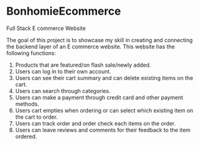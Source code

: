 # BonhomieEcommerce
Full Stack E commerce Website

The goal of this project is to showcase my skill in creating and connecting the backend layer of an E commerce website. This website has the following functions:

1. Products that are featured/on flash sale/newly added.
2. Users can log in to their own account.
3. Users can see their cart summary and can delete existing items on the cart.
4. Users can search through categories.
5. Users can make a payment through credit card and other payment methods.
6. Users cart empties when ordering or can select which existing item on the cart to order.
7. Users can track order and order check each items on the order.
8. Users can leave reviews and comments for their feedback to the item ordered.
